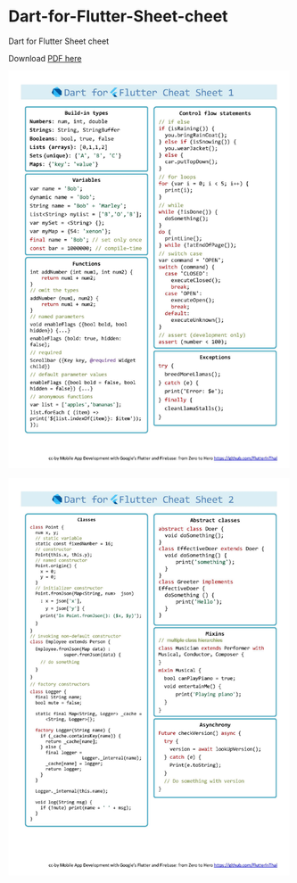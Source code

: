 # Dart-for-Flutter-Sheet-cheet
Dart for Flutter Sheet cheet

Download [PDF here](Dart-for-Flutter-Cheat-Sheet.pdf)

![page1](Dart-for-Flutter-Cheat-Sheet_Page_1.jpg)


![page1](Dart-for-Flutter-Cheat-Sheet_Page_2.jpg)
